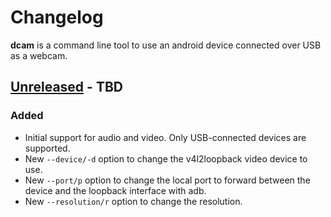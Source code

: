 # Changelog

**dcam** is a command line tool to use an android device connected over USB as a webcam.

<!-- next-header -->
## [Unreleased] - TBD

### Added

* Initial support for audio and video. Only USB-connected devices are supported.
* New `--device/-d` option to change the v4l2loopback video device to use.
* New `--port/p` option to change the local port to forward between the device and the loopback interface with adb.
* New `--resolution/r` option to change the resolution.


<!-- next-url -->
[Unreleased]: https://github.com/gourlaysama/dcam/compare/a6e91ef...HEAD